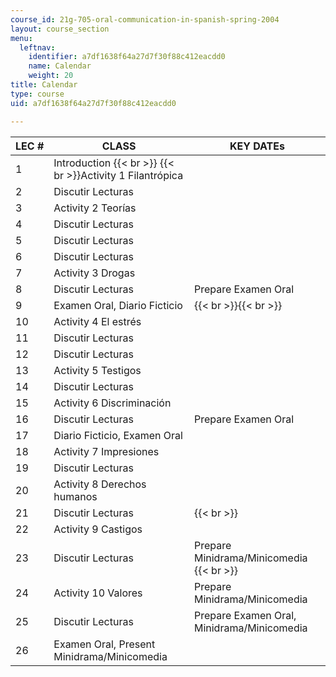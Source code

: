 ```yaml
---
course_id: 21g-705-oral-communication-in-spanish-spring-2004
layout: course_section
menu:
  leftnav:
    identifier: a7df1638f64a27d7f30f88c412eacdd0
    name: Calendar
    weight: 20
title: Calendar
type: course
uid: a7df1638f64a27d7f30f88c412eacdd0

---
```


| LEC # | CLASS | KEY DATEs |
| --- | --- | --- |
| 1 | Introduction  {{< br >}}  {{< br >}}Activity 1 Filantrópica |  |
| 2 | Discutir Lecturas |  |
| 3 | Activity 2 Teorías |  |
| 4 | Discutir Lecturas |  |
| 5 | Discutir Lecturas |  |
| 6 | Discutir Lecturas |  |
| 7 | Activity 3 Drogas |  |
| 8 | Discutir Lecturas | Prepare Examen Oral |
| 9 | Examen Oral, Diario Ficticio |  {{< br >}}{{< br >}}  |
| 10 | Activity 4 El estrés |  |
| 11 | Discutir Lecturas |  |
| 12 | Discutir Lecturas |  |
| 13 | Activity 5 Testigos |  |
| 14 | Discutir Lecturas |  |
| 15 | Activity 6 Discriminación |  |
| 16 | Discutir Lecturas | Prepare Examen Oral |
| 17 | Diario Ficticio, Examen Oral |  |
| 18 | Activity 7 Impresiones |  |
| 19 | Discutir Lecturas |  |
| 20 | Activity 8 Derechos humanos |  |
| 21 | Discutir Lecturas |   {{< br >}} |
| 22 | Activity 9 Castigos |  |
| 23 | Discutir Lecturas | Prepare Minidrama/Minicomedia  {{< br >}} |
| 24 | Activity 10 Valores | Prepare Minidrama/Minicomedia |
| 25 | Discutir Lecturas | Prepare Examen Oral, Minidrama/Minicomedia |
| 26 | Examen Oral, Present Minidrama/Minicomedia |